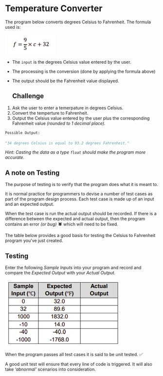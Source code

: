 # Temperature Converter

The program below converts degrees Celsius to Fahrenheit. The formula used is:

![image](image.png)

- The `input` is the degrees Celsius value entered by the user.
- The processing is the conversion (done by applying the formula above)
- The output should be the Fahrenheit value displayed. 

  ## Challenge
1. Ask the user to enter a temerpature in degrees Celsius.
2. Convert the temperture to Fahrenheit.
3. Output the Celsius value entered by the user plus the corresponding Fahrenheit value *(rounded to 1 decimal place).*

````py
Possible Output:

"34 degrees Celsius is equal to 93.2 degrees Fahrenheit."
````

*Hint: Casting the data as a type `float` should make the program more accurate.*

## A note on Testing
The purpose of testing is to verify that the program does what it is meant to. 

It is normal practice for programmers to devise a number of test cases as part of the program design process. Each test case is made up of an input and an expected output. 

When the test case is run the actual output should be recorded. If there is a difference between the expected and actual output, then the program contains an error *(or bug)* 🕷 which will need to be fixed. 

The table below provides a good basis for testing the Celsius to Fahrenheit program you've just created.

## Testing
Enter the following *Sample Inputs* into your program and record and compare the *Expected Output* with your *Actual Output.*

![image](image_2.png)

When the program passes all test cases it is said to be unit tested. ✅

A good unit test will ensure that every line of code is triggered. It will also take *‘abnormal’* scenarios into consideration.
